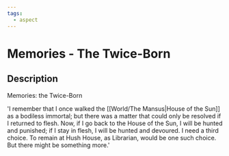 ```yaml
---
tags:
  - aspect
---
```


# Memories - The Twice-Born

## Description
Memories: the Twice-Born

'I remember that I once walked the [[World/The Mansus|House of the Sun]] as a bodiless immortal; but there was a matter that could only be resolved if I returned to flesh. Now, if I go back to the House of the Sun, I will be hunted and punished; if I stay in flesh, I will be hunted and devoured. I need a third choice. To remain at Hush House, as Librarian, would be one such choice. But there might be something more.'